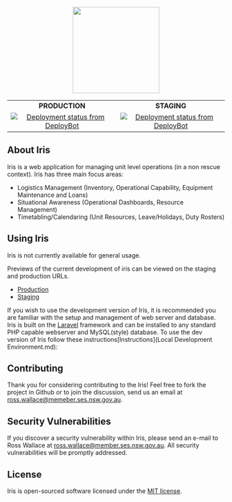 <p align="center"><img width="200" src="https://i.imgur.com/GeVd9bS.png"></p>

<div align="center">
    <table style="text-align: center; border: none;">
        <tr>
            <td><strong>PRODUCTION</strong></td><td><strong>STAGING</strong></td>
        </tr>
        <tr>
            <td><a href="http://deploybot.com"><img src="https://hbyses.deploybot.com/badge/77558060128880/120256.svg" alt="Deployment status from DeployBot"></a></td>
            <td><a href="http://deploybot.com"><img src="https://hbyses.deploybot.com/badge/77558060128880/120916.svg" alt="Deployment status from DeployBot"></a></td>
        </tr>
    </table>
</div>


## About Iris

Iris is a web application for managing unit level operations (in a non rescue context). Iris has three main focus areas:

- Logistics Management (Inventory, Operational Capability, Equipment Maintenance and Loans)
- Situational Awareness (Operational Dashboards, Resource Management)
- Timetabling/Calendaring (Unit Resources, Leave/Holidays, Duty Rosters)

## Using Iris

Iris is not currently available for general usage.

Previews of the current development of iris can be viewed on the staging and production URLs.
- [Production](http://iris.hornsbyses.org)
- [Staging](http://staging.iris.hornsbyses.org)

If you wish to use the development version of Iris, it is recommended you are familiar with the setup and management of web server and database. Iris is built on the [Laravel](https://laravel.com/) framework and can be installed to any standard PHP capable webserver and MySQL(style) database. To use the dev version of Iris follow these instructions[Instructions](Local Development Environment.md):

## Contributing

Thank you for considering contributing to the Iris! Feel free to fork the project in Github or to join the discussion, send us an email at ross.wallace@memeber.ses.nsw.gov.au.

## Security Vulnerabilities

If you discover a security vulnerability within Iris, please send an e-mail to Ross Wallace at ross.wallace@member.ses.nsw.gov.au. All security vulnerabilities will be promptly addressed.

## License

Iris is open-sourced software licensed under the [MIT license](http://opensource.org/licenses/MIT).